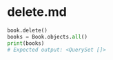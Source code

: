 # delete.md

```python
book.delete()
books = Book.objects.all()
print(books)
# Expected output: <QuerySet []>
